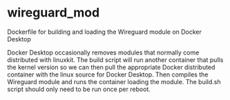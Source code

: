 # wireguard_mod
Dockerfile for building and loading the Wireguard module on Docker Desktop

Docker Desktop occasionally removes modules that normally come distributed with linuxkit. The build script will run another container that pulls the kernel version so we can then pull the appropriate Docker distributed container with the linux source for Docker Desktop. Then compiles the Wireguard module and runs the container loading the module. The build.sh script should only need to be run once per reboot. 